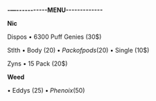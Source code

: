 **-—-----------MENU-------------**


**Nic**

Dispos
• 6300 Puff Genies (30$)

Stlth
• Body (20$)
• Pack of pods (20$)
• Single (10$)

Zyns
• 15 Pack (20$)


**Weed**

• Eddys (25$)
• Phenoix (50$)
